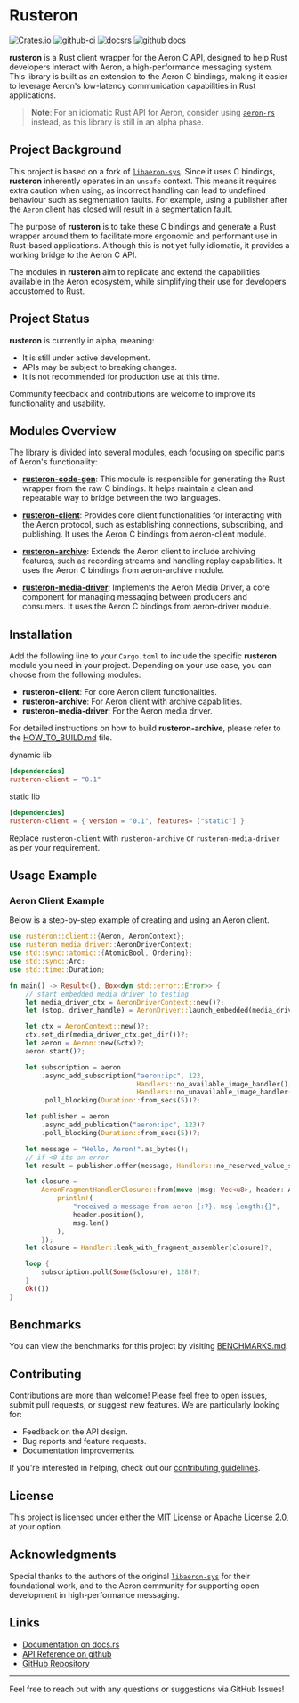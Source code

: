 # Rusteron

[![Crates.io](https://img.shields.io/crates/v/rusteron-client)](https://crates.io/crates/rusteron-client)
[![github-ci](https://github.com/mimran1980/rusteron/actions/workflows/ci.yml/badge.svg)](https://github.com/amoskvin/rusteron/actions/workflows/ci.yml)
[![docsrs](https://docs.rs/rusteron-client/badge.svg)](https://docs.rs/rusteron-client/)
[![github docs](https://custom-icon-badges.demolab.com/badge/githubdocs-blue.svg?logo=log&logoSource=feather)](https://mimran1980.github.io/rusteron)

**rusteron** is a Rust client wrapper for the Aeron C API, designed to help Rust developers interact with Aeron, a high-performance messaging system. This library is built as an extension to the Aeron C bindings, making it easier to leverage Aeron's low-latency communication capabilities in Rust applications.

> **Note**: For an idiomatic Rust API for Aeron, consider using [`aeron-rs`](https://github.com/UnitedTraders/aeron-rs) instead, as this library is still in an alpha phase.

## Project Background

This project is based on a fork of [`libaeron-sys`](https://github.com/bspeice/libaeron-sys). Since it uses C bindings, **rusteron** inherently operates in an `unsafe` context. This means it requires extra caution when using, as incorrect handling can lead to undefined behaviour such as segmentation faults. For example, using a publisher after the `Aeron` client has closed will result in a segmentation fault.

The purpose of **rusteron** is to take these C bindings and generate a Rust wrapper around them to facilitate more ergonomic and performant use in Rust-based applications. Although this is not yet fully idiomatic, it provides a working bridge to the Aeron C API.

The modules in **rusteron** aim to replicate and extend the capabilities available in the Aeron ecosystem, while simplifying their use for developers accustomed to Rust.

## Project Status

**rusteron** is currently in alpha, meaning:

- It is still under active development.
- APIs may be subject to breaking changes.
- It is not recommended for production use at this time.

Community feedback and contributions are welcome to improve its functionality and usability.

## Modules Overview

The library is divided into several modules, each focusing on specific parts of Aeron's functionality:

- **[rusteron-code-gen](https://github.com/mimran1980/rusteron/tree/main/rusteron-code-gen)**: This module is
  responsible for generating the Rust wrapper from the raw C bindings. It helps maintain a clean and repeatable way to
  bridge between the two languages.

- **[rusteron-client](https://github.com/mimran1980/rusteron/tree/main/rusteron-client)**: Provides core client
  functionalities for interacting with the Aeron protocol, such as establishing connections, subscribing, and
  publishing. It uses the Aeron C bindings from aeron-client module.

- **[rusteron-archive](https://github.com/mimran1980/rusteron/tree/main/rusteron-archive)**: Extends the Aeron client to
  include archiving features, such as recording streams and handling replay capabilities. It uses the Aeron C bindings
  from aeron-archive module.

- **[rusteron-media-driver](https://github.com/mimran1980/rusteron/tree/main/rusteron-media-driver)**: Implements the
  Aeron Media Driver, a core component for managing messaging between producers and consumers. It uses the Aeron C
  bindings from aeron-driver module.

## Installation

Add the following line to your `Cargo.toml` to include the specific **rusteron** module you need in your project. Depending on your use case, you can choose from the following modules:

- **rusteron-client**: For core Aeron client functionalities.
- **rusteron-archive**: For Aeron client with archive capabilities.
- **rusteron-media-driver**: For the Aeron media driver.

For detailed instructions on how to build **rusteron-archive**, please refer to the [HOW_TO_BUILD.md](./HOW_TO_BUILD.md) file.

dynamic lib
```toml
[dependencies]
rusteron-client = "0.1"
```

static lib
```toml
[dependencies]
rusteron-client = { version = "0.1", features= ["static"] }
```

Replace `rusteron-client` with `rusteron-archive` or `rusteron-media-driver` as per your requirement.

## Usage Example

### Aeron Client Example

Below is a step-by-step example of creating and using an Aeron client.

```rust ,no_run
use rusteron::client::{Aeron, AeronContext};
use rusteron_media_driver::AeronDriverContext;
use std::sync::atomic::{AtomicBool, Ordering};
use std::sync::Arc;
use std::time::Duration;

fn main() -> Result<(), Box<dyn std::error::Error>> {
    // start embedded media driver to testing
    let media_driver_ctx = AeronDriverContext::new()?;
    let (stop, driver_handle) = AeronDriver::launch_embedded(media_driver_ctx.clone(), false);

    let ctx = AeronContext::new()?;
    ctx.set_dir(media_driver_ctx.get_dir())?;
    let aeron = Aeron::new(&ctx)?;
    aeron.start()?;

    let subscription = aeron
        .async_add_subscription("aeron:ipc", 123,                
                                Handlers::no_available_image_handler(),
                                Handlers::no_unavailable_image_handler())?
        .poll_blocking(Duration::from_secs(5))?;

    let publisher = aeron
        .async_add_publication("aeron:ipc", 123)?
        .poll_blocking(Duration::from_secs(5))?;

    let message = "Hello, Aeron!".as_bytes();
    // if <0 its an error
    let result = publisher.offer(message, Handlers::no_reserved_value_supplier_handler());

    let closure =
        AeronFragmentHandlerClosure::from(move |msg: Vec<u8>, header: AeronHeader| {
            println!(
                "received a message from aeron {:?}, msg length:{}",
                header.position(),
                msg.len()
            );
        });
    let closure = Handler::leak_with_fragment_assembler(closure)?;

    loop {
        subscription.poll(Some(&closure), 128)?;
    }
    Ok(())
}
```

## Benchmarks

You can view the benchmarks for this project by visiting [BENCHMARKS.md](./BENCHMARKS.md).

## Contributing

Contributions are more than welcome! Please feel free to open issues, submit pull requests, or suggest new features. We are particularly looking for:

- Feedback on the API design.
- Bug reports and feature requests.
- Documentation improvements.

If you're interested in helping, check out our [contributing guidelines](https://github.com/mimran1980/rusteron/blob/main/CONTRIBUTING.md).

## License

This project is licensed under either the [MIT License](https://opensource.org/licenses/MIT) or [Apache License 2.0](https://www.apache.org/licenses/LICENSE-2.0), at your option.

## Acknowledgments

Special thanks to the authors of the original [`libaeron-sys`](https://github.com/bspeice/libaeron-sys) for their foundational work, and to the Aeron community for supporting open development in high-performance messaging.

## Links

- [Documentation on docs.rs](https://docs.rs/rusteron-client/)
- [API Reference on github](https://mimran1980.github.io/rusteron)
- [GitHub Repository](https://github.com/mimran1980/rusteron)

---

Feel free to reach out with any questions or suggestions via GitHub Issues!

